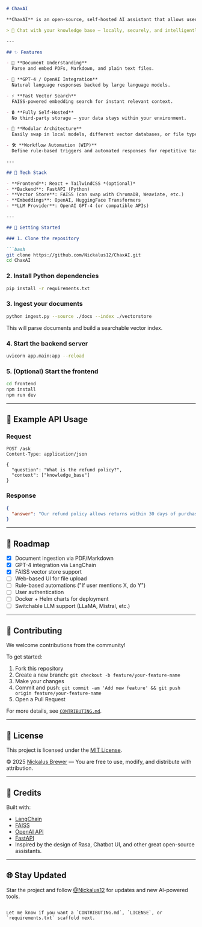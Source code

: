 ````markdown
# ChaxAI

**ChaxAI** is an open-source, self-hosted AI assistant that allows users to chat with their own documents. It enables contextual Q&A over PDFs, markdown files, or structured knowledge bases by combining vector search with powerful LLMs like GPT-4.

> 🧠 Chat with your knowledge base — locally, securely, and intelligently.

---

## ✨ Features

- 🧾 **Document Understanding**  
  Parse and embed PDFs, Markdown, and plain text files.

- 🧠 **GPT-4 / OpenAI Integration**  
  Natural language responses backed by large language models.

- ⚡ **Fast Vector Search**  
  FAISS-powered embedding search for instant relevant context.

- 🔒 **Fully Self-Hosted**  
  No third-party storage — your data stays within your environment.

- 🧩 **Modular Architecture**  
  Easily swap in local models, different vector databases, or file types.

- 🛠 **Workflow Automation (WIP)**  
  Define rule-based triggers and automated responses for repetitive tasks.

---

## 🧰 Tech Stack

- **Frontend**: React + TailwindCSS *(optional)*
- **Backend**: FastAPI (Python)
- **Vector Store**: FAISS (can swap with ChromaDB, Weaviate, etc.)
- **Embeddings**: OpenAI, HuggingFace Transformers
- **LLM Provider**: OpenAI GPT-4 (or compatible APIs)

---

## 🚀 Getting Started

### 1. Clone the repository

```bash
git clone https://github.com/Nickalus12/ChaxAI.git
cd ChaxAI
````

### 2. Install Python dependencies

```bash
pip install -r requirements.txt
```

### 3. Ingest your documents

```bash
python ingest.py --source ./docs --index ./vectorstore
```

This will parse documents and build a searchable vector index.

### 4. Start the backend server

```bash
uvicorn app.main:app --reload
```

### 5. (Optional) Start the frontend

```bash
cd frontend
npm install
npm run dev
```

---

## 🧪 Example API Usage

### Request

```http
POST /ask
Content-Type: application/json

{
  "question": "What is the refund policy?",
  "context": ["knowledge_base"]
}
```

### Response

```json
{
  "answer": "Our refund policy allows returns within 30 days of purchase with a valid receipt."
}
```

---

## 📌 Roadmap

* [x] Document ingestion via PDF/Markdown
* [x] GPT-4 integration via LangChain
* [x] FAISS vector store support
* [ ] Web-based UI for file upload
* [ ] Rule-based automations ("If user mentions X, do Y")
* [ ] User authentication
* [ ] Docker + Helm charts for deployment
* [ ] Switchable LLM support (LLaMA, Mistral, etc.)

---

## 🤝 Contributing

We welcome contributions from the community!

To get started:

1. Fork this repository
2. Create a new branch: `git checkout -b feature/your-feature-name`
3. Make your changes
4. Commit and push: `git commit -am 'Add new feature' && git push origin feature/your-feature-name`
5. Open a Pull Request

For more details, see [`CONTRIBUTING.md`](CONTRIBUTING.md).

---

## 📄 License

This project is licensed under the [MIT License](LICENSE).

© 2025 [Nickalus Brewer](https://github.com/Nickalus12) — You are free to use, modify, and distribute with attribution.

---

## 🙏 Credits

Built with:

* [LangChain](https://github.com/langchain-ai/langchain)
* [FAISS](https://github.com/facebookresearch/faiss)
* [OpenAI API](https://platform.openai.com/)
* [FastAPI](https://github.com/tiangolo/fastapi)
* Inspired by the design of Rasa, Chatbot UI, and other great open-source assistants.

---

## 🌐 Stay Updated

Star the project and follow [@Nickalus12](https://github.com/Nickalus12) for updates and new AI-powered tools.

```

Let me know if you want a `CONTRIBUTING.md`, `LICENSE`, or `requirements.txt` scaffold next.
```
